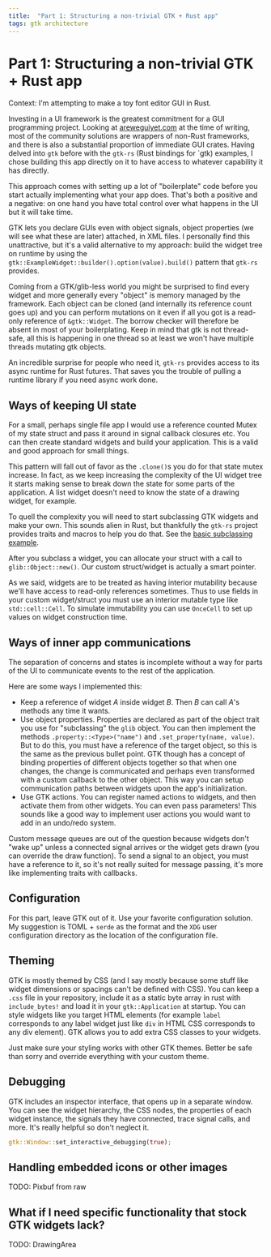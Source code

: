 ```yaml
---
title:  "Part 1: Structuring a non-trivial GTK + Rust app"
tags: gtk architecture
---
```


# Part 1: Structuring a non-trivial GTK + Rust app

Context: I'm attempting to make a toy font editor GUI in Rust.

Investing in a UI framework is the greatest commitment for a GUI programming project. Looking at [areweguiyet.com](https://web.archive.org/web/20220116112335/https://www.areweguiyet.com/) at the time of writing, most of the community solutions are wrappers of non-Rust frameworks, and there is also a substantial proportion of immediate GUI crates. Having delved into `gtk` before with the `gtk-rs` (Rust bindings for `gtk) examples, I chose building this app directly on it to have access to whatever capability it has directly.

This approach comes with setting up a lot of "boilerplate" code before you start actually implementing what your app does. That's both a positive and a negative: on one hand you have total control over what happens in the UI but it will take time.

GTK lets you declare GUIs even with object signals, object properties (we will see what these are later) attached, in XML files. I personally find this unattractive, but it's a valid alternative to my approach: build the widget tree on runtime by using the `gtk::ExampleWidget::builder().option(value).build()` pattern that `gtk-rs` provides.

Coming from a GTK/glib-less world you might be surprised to find every widget and more generally every "object" is memory managed by the framework. Each object can be cloned (and internally its reference count goes up) and you can perform mutations on it even if all you got is a read-only reference of `&gtk::Widget`. The borrow checker will therefore be absent in most of your boilerplating. Keep in mind that gtk is not thread-safe, all this is happening in one thread so at least we won't have multiple threads mutating gtk objects.

An incredible surprise for people who need it, `gtk-rs` provides access to its async runtime for Rust futures. That saves you the trouble of pulling a runtime library if you need async work done.


## Ways of keeping UI state

For a small, perhaps single file app I would use a reference counted Mutex of my state struct and pass it around in signal callback closures etc. You can then create standard widgets and build your application. This is a valid and good approach for small things.

This pattern will fall out of favor as the `.clone()`s you do for that state mutex increase. In fact, as we keep increasing the complexity of the UI widget tree it starts making sense to break down the state for some parts of the application. A list widget doesn't need to know the state of a drawing widget, for example.

To quell the complexity you will need to start subclassing GTK widgets and make your own. This sounds alien in Rust, but thankfully the `gtk-rs` project provides traits and macros to help you do that. See the [basic subclassing example](FIXME).

After you subclass a widget, you can allocate your struct with a call to `glib::Object::new()`. Our custom struct/widget is actually a smart pointer.

As we said, widgets are to be treated as having interior mutability because we'll have access to read-only references sometimes. Thus to use fields in your custom widget/struct you must use an interior mutable type like `std::cell::Cell`. To simulate immutability you can use `OnceCell` to set up values on widget construction time.

## Ways of inner app communications

The separation of concerns and states is incomplete without a way for parts of the UI to communicate events to the rest of the application.

Here are some ways I implemented this:

- Keep a reference of widget _A_ inside widget _B_. Then _B_ can call _A_'s methods any time it wants.
- Use object properties. Properties are declared as part of the object trait you use for "subclassing" the `glib` object. You can then implement the methods `.property::<Type>("name")` and `.set_property(name, value)`. But to do this, you must have a reference of the target object, so this is the same as the previous bullet point. GTK though has a concept of binding properties of different objects together so that when one changes, the change is communicated and perhaps even transformed with a custom callback to the other object. This way you can setup communication paths between widgets upon the app's initialization.
- Use GTK actions. You can register named actions to widgets, and then activate them from other widgets. You can even pass parameters! This sounds like a good way to implement user actions you would want to add in an undo/redo system.

Custom message queues are out of the question because widgets don't "wake up" unless a connected signal arrives or the widget gets drawn (you can override the draw function). To send a signal to an object, you must have a reference to it, so it's not really suited for message passing, it's more like implementing traits with callbacks.


## Configuration

For this part, leave GTK out of it. Use your favorite configuration solution. My suggestion is TOML + `serde` as the format and the `XDG` user configuration directory as the location of the configuration file.


## Theming

GTK is mostly themed by CSS (and I say mostly because some stuff like widget dimensions or spacings can't be defined with CSS). You can keep a `.css` file in your repository, include it as a static byte array in rust with `include_bytes!` and load it in your `gtk::Application` at startup. You can style widgets like you target HTML elements (for example `label` corresponds to any label widget just like `div` in HTML CSS corresponds to any div element). GTK allows you to add extra CSS classes to your widgets.

Just make sure your styling works with other GTK themes. Better be safe than sorry and override everything with your custom theme.


## Debugging

GTK includes an inspector interface, that opens up in a separate window. You can see the widget hierarchy, the CSS nodes, the properties of each widget instance, the signals they have connected, trace signal calls, and more. It's really helpful so don't neglect it.

```rust
gtk::Window::set_interactive_debugging(true);
```


## Handling embedded icons or other images

TODO: Pixbuf from raw

## What if I need specific functionality that stock GTK widgets lack?


TODO: DrawingArea
